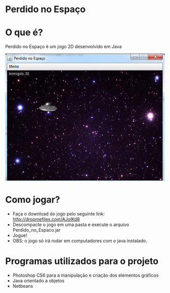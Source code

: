 # Perdido no Espaço

# O que é?

Perdido no Espaço é um jogo 2D desenvolvido em Java


![PrintScreen Perdido no Espaço](https://github.com/fjuriolli/perdidonoespaco/blob/master/perdidonoespaco.png "Printscreen Perdido no Espaço")

  
# Como jogar?

 - Faça o download do jogo pelo seguinte link: http://dropmefiles.com/AJolKd8
 - Descompacte o jogo em uma pasta e execute o arquivo Perdido_no_Espaco.jar
 - Jogue!
 - OBS: o jogo só irá rodar em computadores com o java instalado. 
 

# Programas utilizados para o projeto


  - Photoshop CS6 para a manipulação e criação dos elementos gráficos
  - Java orientado a objetos
  - Netbeans



